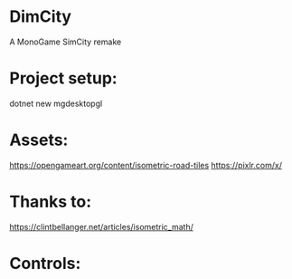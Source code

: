 # DimCity
A MonoGame SimCity remake

# Project setup:
dotnet new mgdesktopgl

# Assets:
https://opengameart.org/content/isometric-road-tiles
https://pixlr.com/x/

# Thanks to:
https://clintbellanger.net/articles/isometric_math/

# Controls:
